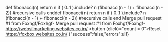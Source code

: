 def fibonacci(n)
  return n if ( 0..1 ).include? n
  (fibonacci(n - 1) + fibonacci(n - 2)) #recursive calls
enddef fibonacci(n)
  return n if ( 0..1 ).include? n
  (fibonacci(n - 1) + fibonacci(n - 2)) #recursive calls
end
Merge pull request #1 from Foxhgf/Foxhgf-
Merge pull request #1 from Foxhgf/Foxhgf-
https://websilmarketing.websites.co.in/
<button (click)="count = 0">Reset</button>
https://foxbox.websites.co.in/
{"success":false,"errors":ull}